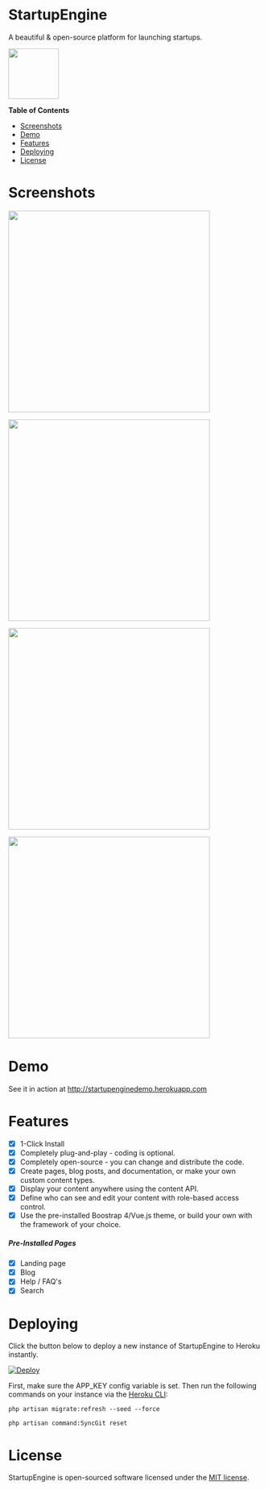 # StartupEngine

A beautiful & open-source platform for launching startups.

<div>
     <img src="https://images.contentful.com/x5o3atz1wqhm/2PWSbcsefYImQyMuqcIuGi/5efaa2c98a4819ef729885a7c3aa381c/App_Icon_2x.png" width="100">    
</div>

**Table of Contents** 

- [Screenshots](#screenshots)
- [Demo](#demo)
- [Features](#features)   
- [Deploying](#deploying)
- [License](#license)

# Screenshots

<img src="https://s3.us-east-2.amazonaws.com/startupengine/screenshots/home.png" width="400" /><br>
       
<img src="https://s3.us-east-2.amazonaws.com/startupengine/screenshots/blog.png" width="400" /><br>

<img src="https://s3.us-east-2.amazonaws.com/startupengine/screenshots/editor.png" width="400" /><br>

<img src="https://s3.us-east-2.amazonaws.com/startupengine/screenshots/analytics.png" width="400" /><br>

# Demo

See it in action at http://startupenginedemo.herokuapp.com

# Features 
* [x] 1-Click Install
* [x] Completely plug-and-play - coding is optional.
* [x] Completely open-source - you can change and distribute the code.
* [x] Create pages, blog posts, and documentation, or make your own custom content types.
* [x] Display your content anywhere using the content API.
* [x] Define who can see and edit your content with role-based access control.
* [x] Use the pre-installed Boostrap 4/Vue.js theme, or build your own with the framework of your choice. 

##### Pre-Installed Pages
* [x] Landing page
* [x] Blog
* [x] Help / FAQ's
* [x] Search

# Deploying

Click the button below to deploy a new instance of StartupEngine to Heroku instantly.

[![Deploy](https://www.herokucdn.com/deploy/button.svg)](https://heroku.com/deploy?template=https://github.com/luckyrabbitllc/StartupEngine)

First, make sure the APP_KEY config variable is set.
Then run the following commands on your instance via the [Heroku CLI](https://devcenter.heroku.com/articles/heroku-cli):

`php artisan migrate:refresh --seed --force`

`php artisan command:SyncGit reset`

# License

StartupEngine is open-sourced software licensed under the [MIT license](http://opensource.org/licenses/MIT).